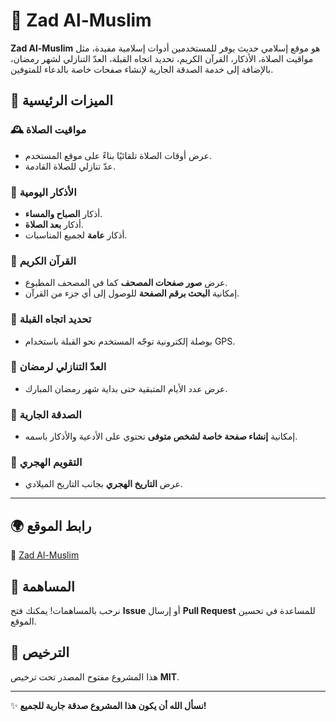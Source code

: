 # 🕌 Zad Al-Muslim  

**Zad Al-Muslim** هو موقع إسلامي حديث يوفر للمستخدمين أدوات إسلامية مفيدة، مثل مواقيت الصلاة، الأذكار، القرآن الكريم، تحديد اتجاه القبلة، العدّ التنازلي لشهر رمضان، بالإضافة إلى خدمة الصدقة الجارية لإنشاء صفحات خاصة بالدعاء للمتوفين.  


## 🌟 الميزات الرئيسية  

### 🕰️ **مواقيت الصلاة**  
- عرض أوقات الصلاة تلقائيًا بناءً على موقع المستخدم.  
- عدّ تنازلي للصلاة القادمة.  

### 📿 **الأذكار اليومية**  
- أذكار **الصباح والمساء**.  
- أذكار **بعد الصلاة**.  
- أذكار **عامة** لجميع المناسبات.  

### 📖 **القرآن الكريم**  
- عرض **صور صفحات المصحف** كما في المصحف المطبوع.  
- إمكانية **البحث برقم الصفحة** للوصول إلى أي جزء من القرآن.  

### 🧭 **تحديد اتجاه القبلة**  
- بوصلة إلكترونية توجّه المستخدم نحو القبلة باستخدام GPS.  

### 🌙 **العدّ التنازلي لرمضان**  
- عرض عدد الأيام المتبقية حتى بداية شهر رمضان المبارك.  

### 💝 **الصدقة الجارية**  
- إمكانية **إنشاء صفحة خاصة لشخص متوفى** تحتوي على الأدعية والأذكار باسمه.  

### 📅 **التقويم الهجري**  
- عرض **التاريخ الهجري** بجانب التاريخ الميلادي.  

---

## 🌍 **رابط الموقع**  
🔗 [Zad Al-Muslim]([https://zadalmuslim.vercel.app/])

## 🤝 **المساهمة**  
نرحب بالمساهمات! يمكنك فتح **Issue** أو إرسال **Pull Request** للمساعدة في تحسين الموقع.  

## 📜 **الترخيص**  
هذا المشروع مفتوح المصدر تحت ترخيص **MIT**.  

---

✨ **نسأل الله أن يكون هذا المشروع صدقة جارية للجميع!**  
